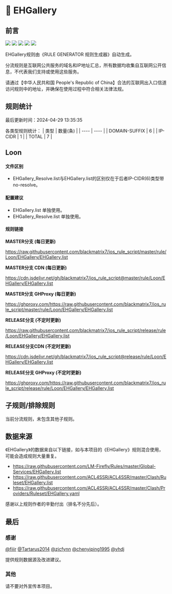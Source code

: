 # 🧸 EHGallery

## 前言

![](https://shields.io/badge/-移除重复规则-ff69b4) ![](https://shields.io/badge/-DOMAIN与DOMAIN--SUFFIX合并-green) ![](https://shields.io/badge/-DOMAIN--SUFFIX间合并-critical) ![](https://shields.io/badge/-DOMAIN--SUFFIX与DOMAIN--KEYWORD合并-blue) ![](https://shields.io/badge/-IP--CIDR(6)合并-blueviolet) 

EHGallery规则由《RULE GENERATOR 规则生成器》自动生成。

分流规则是互联网公共服务的域名和IP地址汇总，所有数据均收集自互联网公开信息，不代表我们支持或使用这些服务。

请通过【中华人民共和国 People's Republic of China】合法的互联网出入口信道访问规则中的地址，并确保在使用过程中符合相关法律法规。

## 规则统计

最后更新时间：2024-04-29 13:35:35

各类型规则统计：
| 类型 | 数量(条)  | 
| ---- | ----  |
| DOMAIN-SUFFIX | 6  | 
| IP-CIDR | 1  | 
| TOTAL | 7  | 


## Loon 

#### 文件区别
- EHGallery_Resolve.list与EHGallery.list的区别仅在于后者IP-CIDR(6)类型带no-resolve。

#### 配置建议
- EHGallery.list 单独使用。
- EHGallery_Resolve.list 单独使用。

#### 规则链接
**MASTER分支 (每日更新)**

https://raw.githubusercontent.com/blackmatrix7/ios_rule_script/master/rule/Loon/EHGallery/EHGallery.list

**MASTER分支 CDN (每日更新)**

https://cdn.jsdelivr.net/gh/blackmatrix7/ios_rule_script@master/rule/Loon/EHGallery/EHGallery.list

**MASTER分支 GHProxy (每日更新)**

https://ghproxy.com/https://raw.githubusercontent.com/blackmatrix7/ios_rule_script/master/rule/Loon/EHGallery/EHGallery.list

**RELEASE分支 (不定时更新)**

https://raw.githubusercontent.com/blackmatrix7/ios_rule_script/release/rule/Loon/EHGallery/EHGallery.list

**RELEASE分支CDN (不定时更新)**

https://cdn.jsdelivr.net/gh/blackmatrix7/ios_rule_script@release/rule/Loon/EHGallery/EHGallery.list

**RELEASE分支 GHProxy (不定时更新)**

https://ghproxy.com/https://raw.githubusercontent.com/blackmatrix7/ios_rule_script/release/rule/Loon/EHGallery/EHGallery.list

## 子规则/排除规则


当前分流规则，未包含其他子规则。

## 数据来源

《EHGallery》的数据来自以下链接，如与本项目的《EHGallery》规则混合使用，可能会造成规则大量重复。

- https://raw.githubusercontent.com/LM-Firefly/Rules/master/Global-Services/EHGallery.list
- https://raw.githubusercontent.com/ACL4SSR/ACL4SSR/master/Clash/Ruleset/EHGallery.list
- https://raw.githubusercontent.com/ACL4SSR/ACL4SSR/master/Clash/Providers/Ruleset/EHGallery.yaml


感谢以上规则作者的辛勤付出（排名不分先后）。

## 最后

### 感谢

[@fiiir](https://github.com/fiiir) [@Tartarus2014](https://github.com/Tartarus2014) [@zjcfynn](https://github.com/zjcfynn) [@chenyiping1995](https://github.com/chenyiping1995) [@vhdj](https://github.com/vhdj)

提供规则数据源及改进建议。

### 其他

请不要对外宣传本项目。